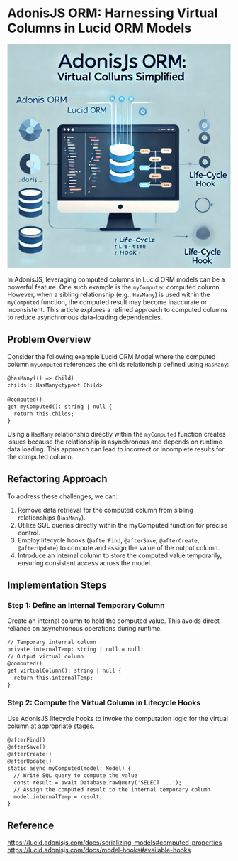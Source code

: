 AdonisJS ORM: Harnessing Virtual Columns in Lucid ORM Models
===

![image](resources/adonisjs-orm-harnessing-virtual-columns-in-lucid-orm-models.png)

In AdonisJS, leveraging computed columns in Lucid ORM models can be a powerful feature. One such example is the `myComputed` computed column. However, when a sibling relationship (e.g., `HasMany`) is used within the `myComputed` function, the computed result may become inaccurate or inconsistent. This article explores a refined approach to computed columns to reduce asynchronous data-loading dependencies.

## Problem Overview
Consider the following example Lucid ORM Model where the computed column `myComputed` references the childs relationship defined using `HasMany`:
```
@hasMany(() => Child)
childs!: HasMany<typeof Child>

@computed()
get myComputed(): string | null {
  return this.childs;
}
```
Using a `HasMany` relationship directly within the `myComputed` function creates issues because the relationship is asynchronous and depends on runtime data loading. This approach can lead to incorrect or incomplete results for the computed column.

## Refactoring Approach
To address these challenges, we can:

1. Remove data retrieval for the computed column from sibling relationships (`HasMany`).
2. Utilize SQL queries directly within the myComputed function for precise control.
3. Employ lifecycle hooks (`@afterFind`, `@afterSave`, `@afterCreate`, `@afterUpdate`) to compute and assign the value of the output column.
4. Introduce an internal column to store the computed value temporarily, ensuring consistent access across the model.

## Implementation Steps
### Step 1: Define an Internal Temporary Column
Create an internal column to hold the computed value. This avoids direct reliance on asynchronous operations during runtime.
```
// Temporary internal column
private internalTemp: string | null = null;
// Output virtual column
@computed()
get virtualColumn(): string | null {
  return this.internalTemp;
}
```
### Step 2: Compute the Virtual Column in Lifecycle Hooks
Use AdonisJS lifecycle hooks to invoke the computation logic for the virtual column at appropriate stages.
```
@afterFind()
@afterSave()
@afterCreate()
@afterUpdate()
static async myComputed(model: Model) {
  // Write SQL query to compute the value
  const result = await Database.rawQuery('SELECT ...');
  // Assign the computed result to the internal temporary column
  model.internalTemp = result;
}
```
## Reference
https://lucid.adonisjs.com/docs/serializing-models#computed-properties
https://lucid.adonisjs.com/docs/model-hooks#available-hooks
